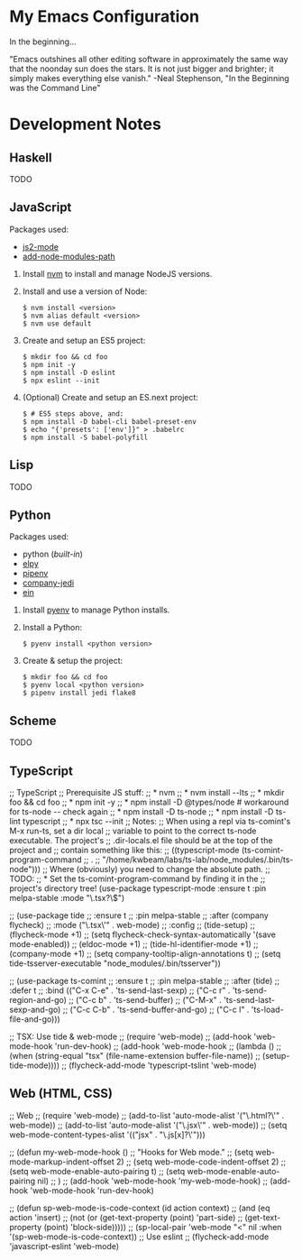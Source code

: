 # My Emacs Configuration

In the beginning...

"Emacs outshines all other editing software in approximately the
same way that the noonday sun does the stars.  It is not just bigger
and brighter; it simply makes everything else vanish."
-Neal Stephenson, "In the Beginning was the Command Line"

# Development Notes

## Haskell

TODO

## JavaScript

Packages used:

* [js2-mode](https://github.com/mooz/js2-mode/)
* [add-node-modules-path](https://github.com/codesuki/add-node-modules-path)

1. Install [nvm](https://github.com/creationix/nvm) to install and manage NodeJS versions.

2. Install and use a version of Node:

    ```
    $ nvm install <version>
    $ nvm alias default <version>
    $ nvm use default

3. Create and setup an ES5 project:

    ```
    $ mkdir foo && cd foo
    $ npm init -y
    $ npm install -D eslint
    $ npx eslint --init
    ```

4. (Optional) Create and setup an ES.next project:

    ```
    $ # ES5 steps above, and:
    $ npm install -D babel-cli babel-preset-env
    $ echo "{'presets': ['env']}" > .babelrc
    $ npm install -S babel-polyfill
    ```

## Lisp

TODO

## Python

Packages used:

* python (*built-in*)
* [elpy](https://elpy.readthedocs.io/en/latest/index.html)
* [pipenv](https://github.com/pwalsh/pipenv.el)
* [company-jedi](https://github.com/syohex/emacs-company-jedi)
* [ein](http://millejoh.github.io/emacs-ipython-notebook/)

1. Install [pyenv](https://github.com/pyenv/pyenv) to manage Python installs.

2. Install a Python:

    ```
    $ pyenv install <python version>
    ```

3. Create & setup the project:

    ```
    $ mkdir foo && cd foo
    $ pyenv local <python version>
    $ pipenv install jedi flake8
    ```

## Scheme

TODO

## TypeScript

;; TypeScript
;; Prerequisite JS stuff:
;;   * nvm
;;   * nvm install --lts
;;   * mkdir foo && cd foo
;;   * npm init -y
;;   * npm install -D @types/node  # workaround for ts-node -- check again
;;   * npm install -D ts-node
;;   * npm install -D ts-lint typescript
;;   * npx tsc --init
;; Notes:
;;   When using a repl via ts-comint's M-x run-ts, set a dir local
;;   variable to point to the correct ts-node executable.  The project's
;;   .dir-locals.el file should be at the top of the project and
;;   contain something like this:
;;     ((typescript-mode (ts-comint-program-command
;;                        .
;;                        "/home/kwbeam/labs/ts-lab/node_modules/.bin/ts-node")))
;;   Where (obviously) you need to change the absolute path.
;;   TODO:
;;     * Set the ts-comint-program-command by finding it in the
;;       project's directory tree!
(use-package typescript-mode
  :ensure t
  :pin melpa-stable
  :mode "\\.tsx?\\$")

;; (use-package tide
;;   :ensure t
;;   :pin melpa-stable
;;   :after (company flycheck)
;;   :mode ("\\.tsx\\'" . web-mode)
;;   :config
;;   (tide-setup)
;;   (flycheck-mode +1)
;;   (setq flycheck-check-syntax-automatically '(save mode-enabled))
;;   (eldoc-mode +1)
;;   (tide-hl-identifier-mode +1)
;;   (company-mode +1)
;;   (setq company-tooltip-align-annotations t)
;;   (setq tide-tsserver-executable "node_modules/.bin/tsserver"))

;; (use-package ts-comint
;;   :ensure t
;;   :pin melpa-stable
;;   :after (tide)
;;   :defer t
;;   :bind (("C-x C-e" . 'ts-send-last-sexp)
;;          ("C-c r" . 'ts-send-region-and-go)
;;          ("C-c b" . 'ts-send-buffer)
;;          ("C-M-x" . 'ts-send-last-sexp-and-go)
;;          ("C-c C-b" . 'ts-send-buffer-and-go)
;;          ("C-c l" . 'ts-load-file-and-go)))

;; TSX: Use tide & web-mode
;; (require 'web-mode)
;; (add-hook 'web-mode-hook 'run-dev-hook)
;; (add-hook 'web-mode-hook
;;           (lambda ()
;;             (when (string-equal "tsx" (file-name-extension buffer-file-name))
;;               (setup-tide-mode))))
;; (flycheck-add-mode 'typescript-tslint 'web-mode)

## Web (HTML, CSS)

;; Web
;; (require 'web-mode)
;; (add-to-list 'auto-mode-alist '("\\.html?\\'" . web-mode))
;; (add-to-list 'auto-mode-alist '("\\.jsx\\'" . web-mode))
;; (setq web-mode-content-types-alist '(("jsx" . "\\.js[x]?\\'")))

;; (defun my-web-mode-hook ()
;;   "Hooks for Web mode."
;;   (setq web-mode-markup-indent-offset 2)
;;   (setq web-mode-code-indent-offset 2)
;;   (setq web-mode-enable-auto-pairing t)
;;   (setq web-mode-enable-auto-pairing nil)
;;   )
;; (add-hook 'web-mode-hook  'my-web-mode-hook)
;; (add-hook 'web-mode-hook 'run-dev-hook)

;; (defun sp-web-mode-is-code-context (id action context)
;;   (and (eq action 'insert)
;;        (not (or (get-text-property (point) 'part-side)
;;                 (get-text-property (point) 'block-side)))))
;; (sp-local-pair 'web-mode "<" nil :when '(sp-web-mode-is-code-context))
;; Use eslint
;; (flycheck-add-mode 'javascript-eslint 'web-mode)
